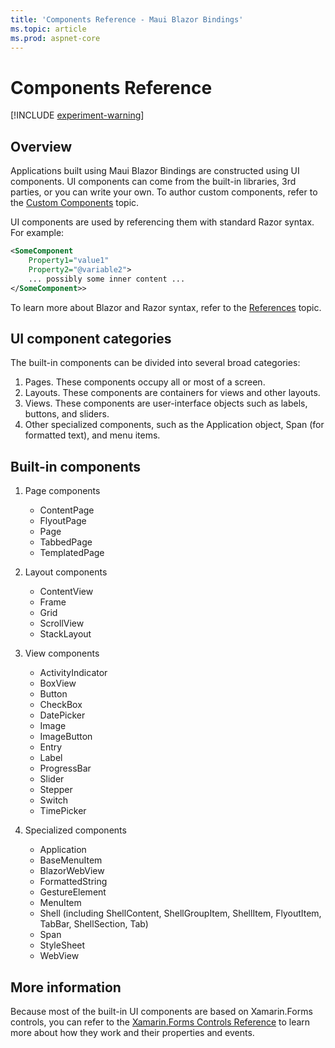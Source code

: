 ```yaml
---
title: 'Components Reference - Maui Blazor Bindings'
ms.topic: article
ms.prod: aspnet-core
---
```


# Components Reference

[!INCLUDE [experiment-warning](../includes/experiment-warning.md)]

## Overview

Applications built using Maui Blazor Bindings are constructed using UI components. UI components can come from the built-in libraries, 3rd parties, or you can write your own. To author custom components, refer to the [Custom Components](../advanced/custom-components.md) topic.

UI components are used by referencing them with standard Razor syntax. For example:

```xml
<SomeComponent
    Property1="value1"
    Property2="@variable2">
    ... possibly some inner content ...
</SomeComponent>>
```

To learn more about Blazor and Razor syntax, refer to the [References](../advanced/references.md) topic.

## UI component categories

The built-in components can be divided into several broad categories:

1. Pages. These components occupy all or most of a screen.
1. Layouts. These components are containers for views and other layouts.
1. Views. These components are user-interface objects such as labels, buttons, and sliders.
1. Other specialized components, such as the Application object, Span (for formatted text), and menu items.

## Built-in components

1. Page components
   * ContentPage
   * FlyoutPage
   * Page
   * TabbedPage
   * TemplatedPage

1. Layout components
   * ContentView
   * Frame
   * Grid
   * ScrollView
   * StackLayout

1. View components
   * ActivityIndicator
   * BoxView
   * Button
   * CheckBox
   * DatePicker
   * Image
   * ImageButton
   * Entry
   * Label
   * ProgressBar
   * Slider
   * Stepper
   * Switch
   * TimePicker

1. Specialized components
   * Application
   * BaseMenuItem
   * BlazorWebView
   * FormattedString
   * GestureElement
   * MenuItem
   * Shell (including ShellContent, ShellGroupItem, ShellItem, FlyoutItem, TabBar, ShellSection, Tab)
   * Span
   * StyleSheet
   * WebView

## More information

Because most of the built-in UI components are based on Xamarin.Forms controls, you can refer to the [Xamarin.Forms Controls Reference](https://docs.microsoft.com/xamarin/xamarin-forms/user-interface/controls/) to learn more about how they work and their properties and events.
